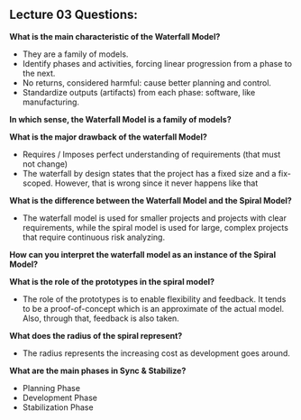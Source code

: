 ## Lecture 03 Questions:
**What is the main characteristic of the Waterfall Model?**
- They are a family of models.
- Identify phases and activities, forcing linear progression from a phase to the next.
- No returns, considered harmful: cause better planning and control.
- Standardize outputs (artifacts) from each phase: software, like manufacturing.

**In which sense, the Waterfall Model is a family of models?**

**What is the major drawback of the waterfall Model?**
- Requires / Imposes perfect understanding of requirements (that must not change)
- The waterfall by design states that the project has a fixed size and a fix-scoped. However, that is wrong since it never happens like that

**What is the difference between the Waterfall Model and the Spiral Model?**
- The waterfall model is used for smaller projects and projects with clear requirements, while the spiral model is used for large, complex projects that require continuous risk analyzing.

**How can you interpret the waterfall model as an instance of the Spiral Model?**

**What is the role of the prototypes in the spiral model?**
- The role of the prototypes is to enable flexibility and feedback. It tends to be a proof-of-concept which is an approximate of the actual model. Also, through that, feedback is also taken.

**What does the radius of the spiral represent?**
- The radius represents the increasing cost as development goes around.

**What are the main phases in Sync & Stabilize?**
- Planning Phase
- Development Phase
- Stabilization Phase